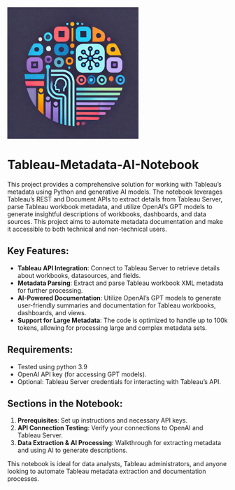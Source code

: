 <img src="https://github.com/viaConBodhi/tableau-metadata-ai-notebook/blob/main/image/tableau_meta.png" alt="My Project Logo" width="300" height='300'/>

# Tableau-Metadata-AI-Notebook
This project provides a comprehensive solution for working with Tableau’s metadata using Python and generative AI models. The notebook leverages Tableau’s REST and Document APIs to extract details from Tableau Server, parse Tableau workbook metadata, and utilize OpenAI’s GPT models to generate insightful descriptions of workbooks, dashboards, and data sources. This project aims to automate metadata documentation and make it accessible to both technical and non-technical users.

## Key Features:
- **Tableau API Integration**: Connect to Tableau Server to retrieve details about workbooks, datasources, and fields.
- **Metadata Parsing**: Extract and parse Tableau workbook XML metadata for further processing.
- **AI-Powered Documentation**: Utilize OpenAI’s GPT models to generate user-friendly summaries and documentation for Tableau workbooks, dashboards, and views.
- **Support for Large Metadata**: The code is optimized to handle up to 100k tokens, allowing for processing large and complex metadata sets.

## Requirements:
- Tested using python 3.9
- OpenAI API key (for accessing GPT models).
- Optional: Tableau Server credentials for interacting with Tableau’s API.

## Sections in the Notebook:
1. **Prerequisites**: Set up instructions and necessary API keys.
2. **API Connection Testing**: Verify your connections to OpenAI and Tableau Server.
3. **Data Extraction & AI Processing**: Walkthrough for extracting metadata and using AI to generate descriptions.

This notebook is ideal for data analysts, Tableau administrators, and anyone looking to automate Tableau metadata extraction and documentation processes.
